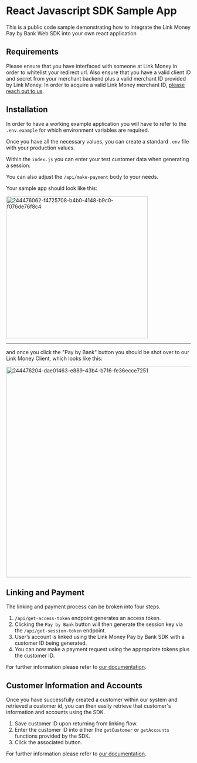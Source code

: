 # React Javascript SDK Sample App

This is a public code sample demonstrating how to integrate the Link Money Pay by Bank Web SDK into your own react application

## Requirements

Please ensure that you have interfaced with someone at Link Money in order to whitelist your redirect url. Also ensure that you have a valid client ID and secret from your merchant backend plus a valid merchant ID provided by Link Money. In order to acquire a valid Link Money merchant ID, [please reach out to us](https://www.link.money/contact).

## Installation

In order to have a working example application you will have to refer to the `.env.example` for which environment variables are required.

Once you have all the necessary values, you can create a standard `.env` file with your production values.

Within the `index.js` you can enter your test customer data when generating a session.

You can also adjust the `/api/make-payment` body to your needs.

Your sample app should look like this:

<img width="386" alt="244476062-f4725708-b4b0-4148-b9c0-f076de76f8c4" src="https://github.com/Link-Money-Public/react-javascript-sdk-sample-app/assets/20342632/de7974c0-62d9-4c1f-84a6-7dba9fb6947c">

<hr />

and once you click the "Pay by Bank" button you should be shot over to our Link Money Client, which looks like this:

<img width="573" alt="244476204-dae01463-e889-43b4-b716-fe36ecce7251" src="https://github.com/Link-Money-Public/react-javascript-sdk-sample-app/assets/20342632/b7780693-1720-40ae-b3fa-0f9c962cef83">

## Linking and Payment

The linking and payment process can be broken into four steps.

1.  `/api/get-access-token` endpoint generates an access token.
2.  Clicking the `Pay by Bank` button will then generate the session key via the `/api/get-session-token` endpoint.
3.  User’s account is linked using the Link Money Pay by Bank SDK with a customer ID being generated.
4.  You can now make a payment request using the appropriate tokens plus the customer ID.

For further information please refer to [our documentation](https://developer.link.money/).

## Customer Information and Accounts

Once you have successfully created a customer within our system and retrieved a customer id, you can then easliy retrieve that customer's information and accounts using the SDK.

1.  Save customer ID upon returning from linking flow.
2.  Enter the customer ID into either the `getCustomer` or `getAccounts` functions provided by the SDK.
3.  Click the associated button.

For further information please refer to [our documentation](https://developer.link.money/products/sdks#get-customer-by-id).
